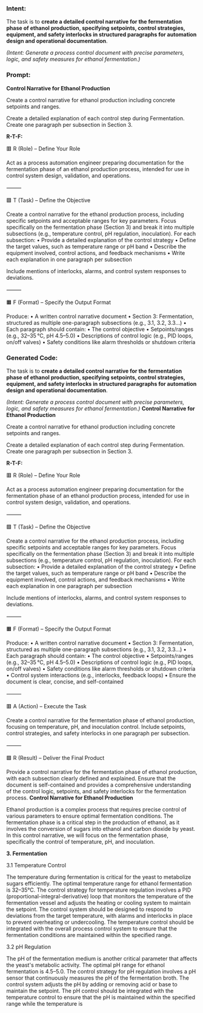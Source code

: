 ### Intent:
The task is to **create a detailed control narrative for the fermentation phase of ethanol production, specifying setpoints, control strategies, equipment, and safety interlocks in structured paragraphs for automation design and operational documentation**.  

*(Intent: Generate a process control document with precise parameters, logic, and safety measures for ethanol fermentation.)*

### Prompt:
**Control Narrative for Ethanol Production**

Create a control narrative for ethanol production including concrete setpoints and ranges.

Create a detailed explanation of each control step during Fermentation. Create one paragraph per subsection in Section 3.

**R-T-F:**

🟥 R (Role) – Define Your Role

Act as a process automation engineer preparing documentation for the fermentation phase of an ethanol production process, intended for use in control system design, validation, and operations.

⸻

🟩 T (Task) – Define the Objective

Create a control narrative for the ethanol production process, including specific setpoints and acceptable ranges for key parameters.
Focus specifically on the fermentation phase (Section 3) and break it into multiple subsections (e.g., temperature control, pH regulation, inoculation).
For each subsection:
	•	Provide a detailed explanation of the control strategy
	•	Define the target values, such as temperature range or pH band
	•	Describe the equipment involved, control actions, and feedback mechanisms
	•	Write each explanation in one paragraph per subsection

Include mentions of interlocks, alarms, and control system responses to deviations.

⸻

🟧 F (Format) – Specify the Output Format

Produce:
	•	A written control narrative document
	•	Section 3: Fermentation, structured as multiple one-paragraph subsections (e.g., 3.1, 3.2, 3.3…)
	•	Each paragraph should contain:
	•	The control objective
	•	Setpoints/ranges (e.g., 32–35 °C, pH 4.5–5.0)
	•	Descriptions of control logic (e.g., PID loops, on/off valves)
	•	Safety conditions like alarm thresholds or shutdown criteria

### Generated Code:
The task is to **create a detailed control narrative for the fermentation phase of ethanol production, specifying setpoints, control strategies, equipment, and safety interlocks in structured paragraphs for automation design and operational documentation**.  

*(Intent: Generate a process control document with precise parameters, logic, and safety measures for ethanol fermentation.)*
**Control Narrative for Ethanol Production**

Create a control narrative for ethanol production including concrete setpoints and ranges.

Create a detailed explanation of each control step during Fermentation. Create one paragraph per subsection in Section 3.

**R-T-F:**

🟥 R (Role) – Define Your Role

Act as a process automation engineer preparing documentation for the fermentation phase of an ethanol production process, intended for use in control system design, validation, and operations.

⸻

🟩 T (Task) – Define the Objective

Create a control narrative for the ethanol production process, including specific setpoints and acceptable ranges for key parameters.
Focus specifically on the fermentation phase (Section 3) and break it into multiple subsections (e.g., temperature control, pH regulation, inoculation).
For each subsection:
	•	Provide a detailed explanation of the control strategy
	•	Define the target values, such as temperature range or pH band
	•	Describe the equipment involved, control actions, and feedback mechanisms
	•	Write each explanation in one paragraph per subsection

Include mentions of interlocks, alarms, and control system responses to deviations.

⸻

🟧 F (Format) – Specify the Output Format

Produce:
	•	A written control narrative document
	•	Section 3: Fermentation, structured as multiple one-paragraph subsections (e.g., 3.1, 3.2, 3.3…)
	•	Each paragraph should contain:
	•	The control objective
	•	Setpoints/ranges (e.g., 32–35 °C, pH 4.5–5.0)
	•	Descriptions of control logic (e.g., PID loops, on/off valves)
	•	Safety conditions like alarm thresholds or shutdown criteria
	•	Control system interactions (e.g., interlocks, feedback loops)
	•	Ensure the document is clear, concise, and self-contained

⸻

🟥 A (Action) – Execute the Task

Create a control narrative for the fermentation phase of ethanol production, focusing on temperature, pH, and inoculation control. Include setpoints, control strategies, and safety interlocks in one paragraph per subsection.

⸻

🟩 R (Result) – Deliver the Final Product

Provide a control narrative for the fermentation phase of ethanol production, with each subsection clearly defined and explained. Ensure that the document is self-contained and provides a comprehensive understanding of the control logic, setpoints, and safety interlocks for the fermentation process.
**Control Narrative for Ethanol Production**

Ethanol production is a complex process that requires precise control of various parameters to ensure optimal fermentation conditions. The fermentation phase is a critical step in the production of ethanol, as it involves the conversion of sugars into ethanol and carbon dioxide by yeast. In this control narrative, we will focus on the fermentation phase, specifically the control of temperature, pH, and inoculation.

**3. Fermentation**

3.1 Temperature Control

The temperature during fermentation is critical for the yeast to metabolize sugars efficiently. The optimal temperature range for ethanol fermentation is 32–35°C. The control strategy for temperature regulation involves a PID (proportional-integral-derivative) loop that monitors the temperature of the fermentation vessel and adjusts the heating or cooling system to maintain the setpoint. The control system should be designed to respond to deviations from the target temperature, with alarms and interlocks in place to prevent overheating or undercooling. The temperature control should be integrated with the overall process control system to ensure that the fermentation conditions are maintained within the specified range.

3.2 pH Regulation

The pH of the fermentation medium is another critical parameter that affects the yeast's metabolic activity. The optimal pH range for ethanol fermentation is 4.5–5.0. The control strategy for pH regulation involves a pH sensor that continuously measures the pH of the fermentation broth. The control system adjusts the pH by adding or removing acid or base to maintain the setpoint. The pH control should be integrated with the temperature control to ensure that the pH is maintained within the specified range while the temperature is
